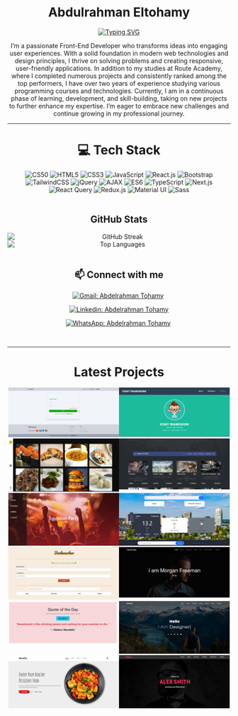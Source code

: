 
<div align="center">
  <h1>Abdulrahman Eltohamy</h1>
  <a href="https://git.io/typing-svg">
    <img src="https://readme-typing-svg.herokuapp.com/?lines=Frontend+Developer;React+js&center=true&width=500&size=28&color=00A859" alt="Typing SVG">
  </a>
</div>


<p align="center">
I’m a passionate Front-End Developer who transforms ideas into engaging user experiences. With a solid foundation in modern web technologies and design principles, I thrive on solving problems and creating responsive, user-friendly applications. In addition to my studies at Route Academy, where I completed numerous projects and consistently ranked among the top performers, I have over two years of experience studying various programming courses and technologies. Currently, I am in a continuous phase of learning, development, and skill-building, taking on new projects to further enhance my expertise. I’m eager to embrace new challenges and continue growing in my professional journey.
</p>

---

<h1 align="center"> 💻 Tech Stack </h1>

<div align="center">
  <img src="https://img.shields.io/badge/cs50-%23007ACC.svg?style=for-the-badge&logo=harvard&logoColor=white" alt="CS50"/>
  <img src="https://img.shields.io/badge/html5-%23E34F26.svg?style=for-the-badge&logo=html5&logoColor=white" alt="HTML5"/>
  <img src="https://img.shields.io/badge/css3-%231572B6.svg?style=for-the-badge&logo=css3&logoColor=white" alt="CSS3"/>
  <img src="https://img.shields.io/badge/javascript-%23323330.svg?style=for-the-badge&logo=javascript&logoColor=%23F7DF1E" alt="JavaScript"/>
  <img src="https://img.shields.io/badge/react-%2320232a.svg?style=for-the-badge&logo=react&logoColor=%2361DAFB" alt="React.js"/>
<img src="https://img.shields.io/badge/bootstrap-%23563D7C.svg?style=for-the-badge&logo=bootstrap&logoColor=white" alt="Bootstrap"/>
  <img src="https://img.shields.io/badge/tailwindcss-%2338B2AC.svg?style=for-the-badge&logo=tailwind-css&logoColor=white" alt="TailwindCSS"/>
  <img src="https://img.shields.io/badge/jquery-%230769AD.svg?style=for-the-badge&logo=jquery&logoColor=white" alt="jQuery"/>
  <img src="https://img.shields.io/badge/ajax-%2300C7B7.svg?style=for-the-badge&logo=ajax&logoColor=white" alt="AJAX"/>
  <img src="https://img.shields.io/badge/es6-%234ECD3C.svg?style=for-the-badge&logo=javascript&logoColor=white" alt="ES6"/>
  <!-- -->
  <img src="https://img.shields.io/badge/typescript-%23007ACC.svg?style=for-the-badge&logo=typescript&logoColor=white" alt="TypeScript"/>
<img src="https://img.shields.io/badge/next.js-%23000000.svg?style=for-the-badge&logo=nextdotjs&logoColor=white" alt="Next.js"/>
  <img src="https://img.shields.io/badge/react_query-%23FF4154.svg?style=for-the-badge&logo=react-query&logoColor=white" alt="React Query"/>
<img src="https://img.shields.io/badge/redux-%23593d88.svg?style=for-the-badge&logo=redux&logoColor=white" alt="Redux.js"/>
<img src="https://img.shields.io/badge/Material--UI-%230081CB.svg?style=for-the-badge&logo=material-ui&logoColor=white" alt="Material UI"/>
<img src="https://img.shields.io/badge/Sass-%23CC6699.svg?style=for-the-badge&logo=sass&logoColor=white" alt="Sass"/>

</div>

<br/>


<div align="center">

<h2>GitHub Stats</h2>

</div>

<div align="center">
  <img src="https://streak-stats.demolab.com?user=Abdulrahmaneltohamy&locale=en&mode=weekly&theme=radical&hide_border=true&border_radius=10&date_format=M%20j%5B,%20Y%5D" alt="GitHub Streak" style="display: block; margin: auto;" />
</div>

<div align="center">
  <img src="https://github-readme-stats.vercel.app/api/top-langs?username=Abdulrahmaneltohamy&locale=en&hide_title=false&layout=compact&card_width=320&langs_count=5&theme=radical&hide_border=true" alt="Top Languages" style="display: block; margin: auto;" />
</div>

<br>
<h2 align="center">📫 Connect with me</h2>

<div align = "center">
  
[![Gmail: Abdelrahman Tohamy](https://img.shields.io/badge/-gmail-red?style=for-the-badge&logo=Gmail&logoColor=white&link=mailto:eltohammy23@gmail.com)](mailto:eltohammy23@gmail.com)&nbsp;

[![Linkedin: Abdelrahman Tohamy](https://img.shields.io/badge/-linkedin-blue?style=for-the-badge&logo=Linkedin&logoColor=white&link=https://www.linkedin.com/in/abdelrahman-tohammy127/)](https://www.linkedin.com/in/abdelrahman-tohammy127/)

[![WhatsApp: Abdelrahman Tohamy](https://img.shields.io/badge/-WhatsApp-green?style=for-the-badge&logo=whatsapp&logoColor=white&link=https://wa.me/201026615084)](https://wa.me/201026615084)&nbsp;

</div>

<br>




---

<h1 align="center"> Latest Projects </h1>

<div align="center" style="display: flex; justify-content: center; flex-wrap: wrap;">
  <a href="https://e-commerce-app-hazel-pi.vercel.app/login" target="_blank">
    <img src="https://raw.githubusercontent.com/Abdulrahmaneltohamy/Abdulrahmaneltohamy/main/freshcart.PNG" alt="Project 1" width="250">
  </a> 

  <a href="https://react-project-wine-tau-73.vercel.app/" target="_blank">
    <img src="https://raw.githubusercontent.com/Abdulrahmaneltohamy/Abdulrahmaneltohamy/main/startframework.PNG" alt="Project 2" width="250">
  </a>

  <a href="https://abdulrahmaneltohamy.github.io/Yummy-Food/" target="_blank">
    <img src="https://raw.githubusercontent.com/Abdulrahmaneltohamy/Abdulrahmaneltohamy/main/yummyfood.PNG" alt="Project 3" width="250">
  </a>

  <a href="https://abdulrahmaneltohamy.github.io/Game-Over/" target="_blank">
    <img src="https://raw.githubusercontent.com/Abdulrahmaneltohamy/Abdulrahmaneltohamy/main/games.png" alt="Project 4" width="250">
  </a>
  
  <a href="https://abdulrahmaneltohamy.github.io/Egyption-Party/" target="_blank">
    <img src="https://raw.githubusercontent.com/Abdulrahmaneltohamy/Abdulrahmaneltohamy/main/egyptionparty.PNG" alt="Project 5" width="250">
  </a>

  <a href="https://abdulrahmaneltohamy.github.io/Weather-API/" target="_blank">
    <img src="https://raw.githubusercontent.com/Abdulrahmaneltohamy/Abdulrahmaneltohamy/main/weather.PNG" alt="Project 6" width="250">
  </a>

   <a href="https://abdulrahmaneltohamy.github.io/BookMark/" target="_blank">
    <img src="https://raw.githubusercontent.com/Abdulrahmaneltohamy/Abdulrahmaneltohamy/main/bookmark.PNG" alt="Project 10" width="250">
  </a>
  
  <a href="https://abdulrahmaneltohamy.github.io/DevFolio/" target="_blank">
    <img src="https://raw.githubusercontent.com/Abdulrahmaneltohamy/Abdulrahmaneltohamy/main/devfoli.png" alt="Project 7" width="250">
  </a>
  
   <a href="https://abdulrahmaneltohamy.github.io/quote-of-the-day/" target="_blank">
    <img src="https://raw.githubusercontent.com/Abdulrahmaneltohamy/Abdulrahmaneltohamy/main/quote.PNG" alt="Project 10" width="250">
  </a>
  
  <a href="https://abdulrahmaneltohamy.github.io/DANIELS/" target="_blank">
    <img src="https://raw.githubusercontent.com/Abdulrahmaneltohamy/Abdulrahmaneltohamy/main/danilsPNG.PNG" alt="Project 8" width="250">
  </a>

   <a href="https://abdulrahmaneltohamy.github.io/Mealify/" target="_blank">
    <img src="https://raw.githubusercontent.com/Abdulrahmaneltohamy/Abdulrahmaneltohamy/main/mealify.PNG" alt="Project 9" width="250">
  </a>
  
   <a href="https://abdulrahmaneltohamy.github.io/Fokir/" target="_blank">
    <img src="https://raw.githubusercontent.com/Abdulrahmaneltohamy/Abdulrahmaneltohamy/main/fokircover.PNG" alt="Project 10" width="250">
  </a>
  
</div>
